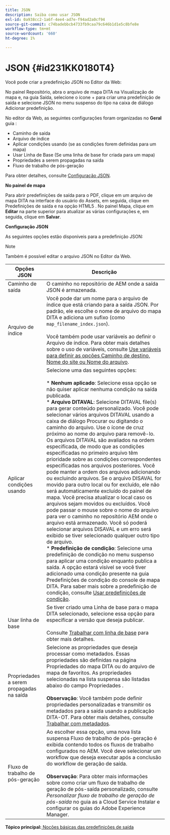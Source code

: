 ```yaml
---
title: JSON
description: Saiba como usar JSON
exl-id: 0a938cc2-1a6f-4ee4-ad7e-f94ad2a0cf94
source-git-commit: c74badebbcb4733fb9caa79c646b1d1e5c8bfe8e
workflow-type: tm+mt
source-wordcount: '660'
ht-degree: 1%

---
```


# JSON {#id231KK0180T4}

Você pode criar a predefinição JSON no Editor da Web:

No painel Repositório, abra o arquivo de mapa DITA na Visualização de mapa e, na guia Saída, selecione o ícone + para criar uma predefinição de saída e selecione JSON no menu suspenso do tipo na caixa de diálogo Adicionar predefinição.

No editor da Web, as seguintes configurações foram organizadas no **Geral** guia :

- Caminho de saída
- Arquivo de índice
- Aplicar condições usando \(se as condições forem definidas para um mapa\)
- Usar Linha de Base \(Se uma linha de base for criada para um mapa\)
- Propriedades a serem propagadas na saída
- Fluxo de trabalho de pós-geração

Para obter detalhes, consulte [Configuração JSON](#id231KJA00REJ).

**No painel de mapa**

Para abrir predefinições de saída para o PDF, clique em um arquivo de mapa DITA na interface do usuário do Assets, em seguida, clique em Predefinições de saída e na opção HTML5 . No painel Mapa, clique em **Editar** na parte superior para atualizar as várias configurações e, em seguida, clique em **Salvar**.

**Configuração JSON**

As seguintes opções estão disponíveis para a predefinição JSON:

>[!NOTE]
>
> Também é possível editar o arquivo JSON no Editor da Web.

| Opções JSON | Descrição |
| --- | --- |
| Caminho de saída | O caminho no repositório de AEM onde a saída JSON é armazenada. |
| Arquivo de índice | Você pode dar um nome para o arquivo de índice que está criando para a saída JSON. Por padrão, ele escolhe o nome de arquivo do mapa DITA e adiciona um sufixo (como `map_filename_index.json`).<br><br>Você também pode usar variáveis ao definir o Arquivo de índice. Para obter mais detalhes sobre o uso de variáveis, consulte [Use variáveis para definir as opções Caminho de destino, Nome do site ou Nome do arquivo](generate-output-use-variables.md#id18BUG70K05Z). |
| Aplicar condições usando | Selecione uma das seguintes opções:<br><br>* **Nenhum aplicado**: Selecione essa opção se não quiser aplicar nenhuma condição na saída publicada.<br>* **Arquivo DITAVAL**: Selecione DITAVAL file(s) para gerar conteúdo personalizado. Você pode selecionar vários arquivos DITAVAL usando a caixa de diálogo Procurar ou digitando o caminho do arquivo. Use o ícone de cruz próximo ao nome do arquivo para removê-lo. Os arquivos DITAVAL são avaliados na ordem especificada, de modo que as condições especificadas no primeiro arquivo têm prioridade sobre as condições correspondentes especificadas nos arquivos posteriores. Você pode manter a ordem dos arquivos adicionando ou excluindo arquivos. Se o arquivo DISAVAL for movido para outro local ou for excluído, ele não será automaticamente excluído do painel de mapa. Você precisa atualizar o local caso os arquivos sejam movidos ou excluídos. Você pode passar o mouse sobre o nome do arquivo para ver o caminho no repositório AEM onde o arquivo está armazenado. Você só poderá selecionar arquivos DISAVAL e um erro será exibido se tiver selecionado qualquer outro tipo de arquivo.<br>* **Predefinição de condição**: Selecione uma predefinição de condição no menu suspenso para aplicar uma condição enquanto publica a saída. A opção estará visível se você tiver adicionado uma condição presente na guia Predefinições de condição do console de mapa DITA. Para saber mais sobre a predefinição de condição, consulte [Usar predefinições de condição](generate-output-use-condition-presets.md#id1825FL004PN). |
| Usar linha de base | Se tiver criado uma Linha de base para o mapa DITA selecionado, selecione essa opção para especificar a versão que deseja publicar.<br><br>Consulte [Trabalhar com linha de base](generate-output-use-baseline-for-publishing.md#id1825FI0J0PF) para obter mais detalhes. |
| Propriedades a serem propagadas na saída | Selecione as propriedades que deseja processar como metadados. Essas propriedades são definidas na página Propriedades do mapa DITA ou do arquivo de mapa de favoritos. As propriedades selecionadas na lista suspensa são listadas abaixo do campo Propriedades .<br><br>**Observação**: Você também pode definir propriedades personalizadas e transmitir os metadados para a saída usando a publicação DITA-OT. Para obter mais detalhes, consulte [Trabalhar com metadados](metadata-dita.md#id21BJ00QD0XA). |
| Fluxo de trabalho de pós-geração | Ao escolher essa opção, uma nova lista suspensa Fluxo de trabalho de pós-geração é exibida contendo todos os fluxos de trabalho configurados no AEM. Você deve selecionar um workflow que deseja executar após a conclusão do workflow de geração de saída.<br><br>**Observação**: Para obter mais informações sobre como criar um fluxo de trabalho de geração de pós-saída personalizado, consulte _Personalizar fluxo de trabalho de geração de pós-saída_ no guia as a Cloud Service Instalar e configurar os guias do Adobe Experience Manager. |

**Tópico principal:**[ Noções básicas das predefinições de saída](generate-output-understand-presets.md)
